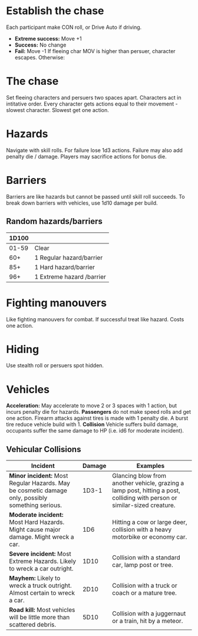 <!-- TITLE: Chases -->
<!-- SUBTITLE: A quick summary of Chases -->

# Establish the chase
Each participant make CON roll, or Drive Auto if driving.
* **Extreme success:** Move +1
* **Success:** No change
* **Fail:** Move -1
If fleeing char MOV is higher than persuer, character escapes. Otherwise:
# The chase
Set fleeing characters and persuers two spaces apart.
Characters act in intitative order.
Every character gets actions equal to their movement - slowest character. Slowest get one action.
# Hazards
Navigate with skill rolls. For failure lose 1d3 actions.
Failure may also add penalty die / damage.
Players may sacrifice actions for bonus die.
# Barriers
Barriers are like hazards but cannot be passed until skill roll succeeds.
To break down barriers with vehicles, use 1d10 damage per build.
## Random hazards/barriers
1D100 | |
--- | ---
01-59 | Clear
60+ | 1 Regular hazard/barrier
85+ | 1 Hard hazard/barrier
96+ | 1 Extreme hazard /barrier
# Fighting manouvers
Like fighting manouvers for combat. If successful treat like hazard. Costs one action.
# Hiding
Use stealth roll or persuers spot hidden.
# Vehicles
**Acceleration:** May accelerate to move 2 or 3 spaces with 1 action, but incurs penalty die for hazards.
**Passengers** do not make speed rolls and get one action. Firearm attacks against tires is made with 1 penalty die. A burst tire reduce vehicle build with 1.
**Collision** Vehicle suffers build damage, occupants suffer the same damage to HP (i.e. id6 for moderate incident).
## Vehicular Collisions
Incident | Damage | Examples
--- | --- | ---
**Minor incident:** Most Regular Hazards. May be cosmetic damage only, possibly something serious. | 1D3-1 | Glancing blow from another vehicle, grazing a lamp post, hitting a post, colliding with person or similar-sized creature.
**Moderate incident:** Most Hard Hazards. Might cause major damage. Might wreck a car. | 1D6 | Hitting a cow or large deer, collision with a heavy motorbike or economy car.
**Severe incident:**  Most Extreme Hazards. Likely to wreck a car outright. | 1D10 | Collision with a standard car, lamp post or tree.
**Mayhem:** Likely to wreck a truck outright. Almost certain to wreck a car. | 2D10 | Collision with a truck or coach or a mature tree.
**Road kill:** Most vehicles will be little more than scattered debris. | 5D10 | Collision with a juggernaut or a train, hit by a meteor.